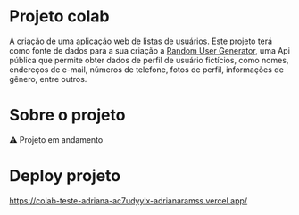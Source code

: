 # Projeto colab 
A criação de uma aplicação web de listas de usuários.
Este projeto terá como fonte de dados para a sua criação a [Random User Generator](https://randomuser.me/ "RANDOM USER"), uma Api pública  que permite obter dados de perfil de usuário fictícios, como nomes, endereços de e-mail, números de telefone, fotos de perfil, informações de gênero, entre outros.


# Sobre o projeto
⚠️ Projeto em andamento


# Deploy projeto
https://colab-teste-adriana-ac7udyylx-adrianaramss.vercel.app/
